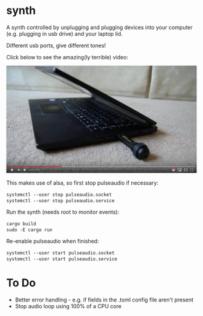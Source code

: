 # synth

A synth controlled by unplugging and plugging devices into your computer (e.g. plugging in usb drive) and your laptop lid.  

Different usb ports, give different tones!

Click below to see the amazing(ly terrible) video: 

[![synth video](/images/synth.png)](https://www.youtube.com/watch?v=rY7_q5ujVkw)

This makes use of alsa, so first stop pulseaudio if necessary:

```
systemctl --user stop pulseaudio.socket
systemctl --user stop pulseaudio.service
```

Run the synth (needs root to monitor events):

```
cargo build
sudo -E cargo run
```

Re-enable pulseaudio when finished:

```
systemctl --user start pulseaudio.socket
systemctl --user start pulseaudio.service
```

# To Do

* Better error handling - e.g. if fields in the .toml config file aren't present
* Stop audio loop using 100% of a CPU core
